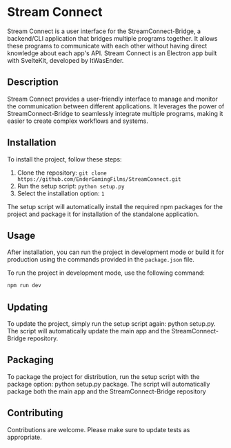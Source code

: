 # Stream Connect

Stream Connect is a user interface for the StreamConnect-Bridge, a backend/CLI application that bridges multiple programs together. It allows these programs to communicate with each other without having direct knowledge about each app's API. Stream Connect is an Electron app built with SvelteKit, developed by ItWasEnder.

## Description

Stream Connect provides a user-friendly interface to manage and monitor the communication between different applications. It leverages the power of StreamConnect-Bridge to seamlessly integrate multiple programs, making it easier to create complex workflows and systems.

## Installation

To install the project, follow these steps:

1. Clone the repository: `git clone https://github.com/EnderGamingFilms/StreamConnect.git`
2. Run the setup script: `python setup.py`
3. Select the installation option: `1`

The setup script will automatically install the required npm packages for the project and package it for installation of the standalone application.

## Usage

After installation, you can run the project in development mode or build it for production using the commands provided in the `package.json` file.

To run the project in development mode, use the following command:

```bash
npm run dev
```

## Updating

To update the project, simply run the setup script again: python setup.py. The script will automatically update the main app and the StreamConnect-Bridge repository.

## Packaging

To package the project for distribution, run the setup script with the package option: python setup.py package. The script will automatically package both the main app and the StreamConnect-Bridge repository

## Contributing

Contributions are welcome. Please make sure to update tests as appropriate.